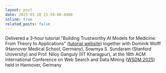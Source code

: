 ```yaml
---
layout: post
date: 2025-03-10 15:59:00-0400
inline: true
related_posts: false
---
```


Delivered a 3-hour tutorial "Building Trustworthy AI Models for Medicine: From Theory to Applications" ([tutorial website](https://sites.google.com/view/trustworthy-medical-ai/)) together with Dominik Wolff (Hannover Medical School, Germany), Sowmya S. Sundaram (Stanford University) and Prof. Niloy Ganguly (IIT Kharagpur), at the 18th ACM International Conference on Web Search and Data Mining ([WSDM 2025](https://www.wsdm-conference.org/2025/)) held in Hannover, Germany 